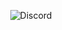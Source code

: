 <p align="center"> <img src="https://discord.c99.nl/widget/theme-2/664141231366078464.png" alt="Discord" /> </p>
